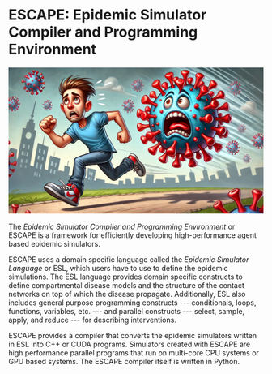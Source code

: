 # ESCAPE: Epidemic Simulator Compiler and Programming Environment

![A man running away from a virus](docs/escape-banner.webp "A man running away from a virus")

The *Epidemic Simulator Compiler and Programming Environment* or ESCAPE
is a framework for efficiently developing
high-performance agent based epidemic simulators.

ESCAPE uses a domain specific language
called the *Epidemic Simulator Language* or ESL,
which users have to use to define the epidemic simulations.
The ESL language provides domain specific constructs
to define compartmental disease models
and the structure of the contact networks
on top of which the disease propagate.
Additionally, ESL also includes general purpose programming constructs
--- conditionals, loops, functions, variables, etc. ---
and parallel constructs
--- select, sample, apply, and reduce ---
for describing interventions.

ESCAPE provides a compiler that converts
the epidemic simulators written in ESL into C++ or CUDA programs.
Simulators created with ESCAPE are high performance
parallel programs that run on multi-core CPU systems
or GPU based systems.
The ESCAPE compiler itself is written in Python.
